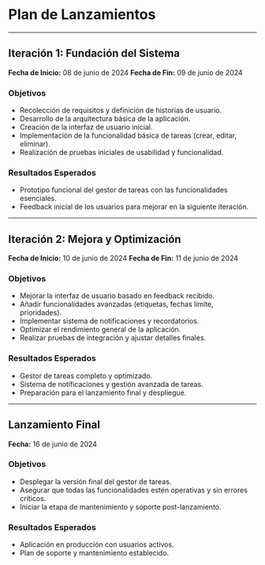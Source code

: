 # Plan de Lanzamientos

-----
## Iteración 1: Fundación del Sistema
**Fecha de Inicio:** 08 de junio de 2024
**Fecha de Fin:** 09 de junio de 2024

### Objetivos
- Recolección de requisitos y definición de historias de usuario.
- Desarrollo de la arquitectura básica de la aplicación.
- Creación de la interfaz de usuario inicial.
- Implementación de la funcionalidad básica de tareas (crear, editar, eliminar).
- Realización de pruebas iniciales de usabilidad y funcionalidad.

### Resultados Esperados
- Prototipo funcional del gestor de tareas con las funcionalidades esenciales.
- Feedback inicial de los usuarios para mejorar en la siguiente iteración.
-----

## Iteración 2: Mejora y Optimización
**Fecha de Inicio:** 10 de junio de 2024
**Fecha de Fin:** 11 de junio de 2024

### Objetivos
- Mejorar la interfaz de usuario basado en feedback recibido.
- Añadir funcionalidades avanzadas (etiquetas, fechas límite, prioridades).
- Implementar sistema de notificaciones y recordatorios.
- Optimizar el rendimiento general de la aplicación.
- Realizar pruebas de integración y ajustar detalles finales.

### Resultados Esperados
- Gestor de tareas completo y optimizado.
- Sistema de notificaciones y gestión avanzada de tareas.
- Preparación para el lanzamiento final y despliegue.

-----
## Lanzamiento Final
**Fecha:** 16 de junio de 2024

### Objetivos
- Desplegar la versión final del gestor de tareas.
- Asegurar que todas las funcionalidades estén operativas y sin errores críticos.
- Iniciar la etapa de mantenimiento y soporte post-lanzamiento.

### Resultados Esperados
- Aplicación en producción con usuarios activos.
- Plan de soporte y mantenimiento establecido.
